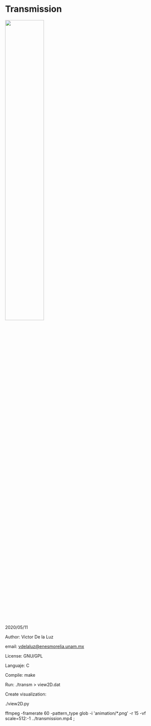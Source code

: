 <h1>Transmission</h1>

[<img src="https://img.youtube.com/vi/TpM7fpkYzZQ/maxresdefault.jpg" width="50%">](https://youtu.be/TpM7fpkYzZQ)

<p>

2020/05/11

Author: Victor De la Luz

email: vdelaluz@enesmorelia.unam.mx

License: GNU/GPL

Languaje: C

Compile: make

Run: ./transm > view2D.dat

Create visualization:

./view2D.py

ffmpeg   -framerate 60   -pattern_type glob   -i 'animation/*.png'   -r 15   -vf scale=512:-1 ../transmission.mp4 ;
</p>